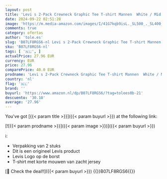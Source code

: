 ```yaml
---
layout: post
title: 'Levi s 2-Pack Crewneck Graphic Tee T-shirt Mannen  White / Mid Tone Grey Heather  XL'
date: 2024-09-22 02:51:28
image: 'https://m.media-amazon.com/images/I/41G7kqb9isL._SL500_._SL400_.jpg'
comments: true
category: ofertas
author: 'tole.es'
slug: 'B07LF8RGS6-nl Levi s 2-Pack Crewneck Graphic Tee T-shirt Mannen White /...'
sku: 'B07LF8RGS6-nl'
tags: [ '🇳🇱', ]
actualPrice: 27.96 EUR
currency: EUR
price: 27.96
comparePrice: 40.0 EUR
prodname: 'Levi s 2-Pack Crewneck Graphic Tee T-shirt Mannen  White / Mid Tone Grey Heather  XL'
country: 'nl'
flag: '🇳🇱'
brand: ''
buyurl: 'https://www.amazon.nl/dp/B07LF8RGS6/?tag=tolees0b-21'
descuento: '30.10'
average: '27.96'
---
```


You've got [{{< param title >}}]({{< param buyurl >}}) at the following link:

[![{{< param prodname >}}]({{< param image >}})]({{< param buyurl >}})

ℹ️:

- Verpakking van 2 stuks
- Dit is een origineel Levis product
- Levis Logo op de borst
- T-shirt met korte mouwen van zacht jersey

[🛒 Check the deal!!]({{< param buyurl >}})
{{<world>}}B07LF8RGS6{{</world>}}
